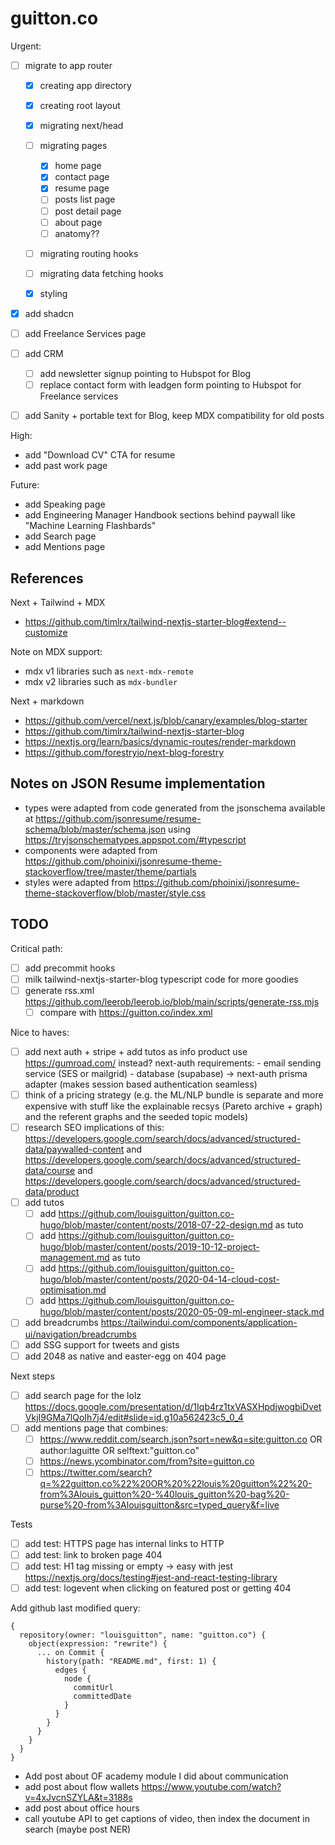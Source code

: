 # guitton.co

Urgent:

- [ ] migrate to app router

  - [x] creating app directory
  - [x] creating root layout
  - [x] migrating next/head
  - [ ] migrating pages

    - [x] home page
    - [x] contact page
    - [x] resume page
    - [ ] posts list page
    - [ ] post detail page
    - [ ] about page
    - [ ] anatomy??

  - [ ] migrating routing hooks
  - [ ] migrating data fetching hooks
  - [x] styling

- [x] add shadcn
- [ ] add Freelance Services page
- [ ] add CRM
  - [ ] add newsletter signup pointing to Hubspot for Blog
  - [ ] replace contact form with leadgen form pointing to Hubspot for Freelance services
- [ ] add Sanity + portable text for Blog, keep MDX compatibility for old posts

High:

- add "Download CV" CTA for resume
- add past work page

Future:

- add Speaking page
- add Engineering Manager Handbook sections behind paywall like "Machine Learning Flashbards"
- add Search page
- add Mentions page

## References

Next + Tailwind + MDX

- <https://github.com/timlrx/tailwind-nextjs-starter-blog#extend--customize>

Note on MDX support:

- mdx v1 libraries such as `next-mdx-remote`
- mdx v2 libraries such as `mdx-bundler`

Next + markdown

- <https://github.com/vercel/next.js/blob/canary/examples/blog-starter>
- <https://github.com/timlrx/tailwind-nextjs-starter-blog>
- <https://nextjs.org/learn/basics/dynamic-routes/render-markdown>
- <https://github.com/forestryio/next-blog-forestry>

## Notes on JSON Resume implementation

- types were adapted from code generated from the jsonschema available at <https://github.com/jsonresume/resume-schema/blob/master/schema.json> using <https://tryjsonschematypes.appspot.com/#typescript>
- components were adapted from <https://github.com/phoinixi/jsonresume-theme-stackoverflow/tree/master/theme/partials>
- styles were adapted from <https://github.com/phoinixi/jsonresume-theme-stackoverflow/blob/master/style.css>

## TODO

Critical path:

- [ ] add precommit hooks
- [ ] milk tailwind-nextjs-starter-blog typescript code for more goodies
- [ ] generate rss.xml <https://github.com/leerob/leerob.io/blob/main/scripts/generate-rss.mjs>
  - [ ] compare with <https://guitton.co/index.xml>

Nice to haves:

- [ ] add next auth + stripe + add tutos as info product
      use <https://gumroad.com/> instead?
      next-auth requirements: - email sending service (SES or mailgrid) - database (supabase) -> next-auth prisma adapter (makes session based authentication seamless)
- [ ] think of a pricing strategy (e.g. the ML/NLP bundle is separate and more expensive with stuff like the explainable recsys (Pareto archive + graph) and the referent graphs and the seeded topic models)
- [ ] research SEO implications of this: <https://developers.google.com/search/docs/advanced/structured-data/paywalled-content> and <https://developers.google.com/search/docs/advanced/structured-data/course> and <https://developers.google.com/search/docs/advanced/structured-data/product>
- [ ] add tutos
  - [ ] add <https://github.com/louisguitton/guitton.co-hugo/blob/master/content/posts/2018-07-22-design.md> as tuto
  - [ ] add <https://github.com/louisguitton/guitton.co-hugo/blob/master/content/posts/2019-10-12-project-management.md> as tuto
  - [ ] add <https://github.com/louisguitton/guitton.co-hugo/blob/master/content/posts/2020-04-14-cloud-cost-optimisation.md>
  - [ ] add <https://github.com/louisguitton/guitton.co-hugo/blob/master/content/posts/2020-05-09-ml-engineer-stack.md>
- [ ] add breadcrumbs <https://tailwindui.com/components/application-ui/navigation/breadcrumbs>
- [ ] add SSG support for tweets and gists
- [ ] add 2048 as native and easter-egg on 404 page

Next steps

- [ ] add search page for the lolz <https://docs.google.com/presentation/d/1Iqb4rz1txVASXHpdjwogbiDvetVkjI9GMa7lQoIh7j4/edit#slide=id.g10a562423c5_0_4>
- [ ] add mentions page that combines:
  - [ ] <https://www.reddit.com/search.json?sort=new&q=site:guitton.co> OR author:laguitte OR selftext:"guitton.co"
  - [ ] <https://news.ycombinator.com/from?site=guitton.co>
  - [ ] <https://twitter.com/search?q=%22guitton.co%22%20OR%20%22louis%20guitton%22%20-from%3Alouis_guitton%20-%40louis_guitton%20-bag%20-purse%20-from%3Alouisguitton&src=typed_query&f=live>

Tests

- [ ] add test: HTTPS page has internal links to HTTP
- [ ] add test: link to broken page 404
- [ ] add test: H1 tag missing or empty -> easy with jest <https://nextjs.org/docs/testing#jest-and-react-testing-library>
- [ ] add test: logevent when clicking on featured post or getting 404

Add github last modified query:

```gql
{
  repository(owner: "louisguitton", name: "guitton.co") {
    object(expression: "rewrite") {
      ... on Commit {
        history(path: "README.md", first: 1) {
          edges {
            node {
              commitUrl
              committedDate
            }
          }
        }
      }
    }
  }
}
```

- Add post about OF academy module I did about communication
- add post about flow wallets <https://www.youtube.com/watch?v=4xJvcnSZYLA&t=3188s>
- add post about office hours
- call youtube API to get captions of video, then index the document in search (maybe post NER)
